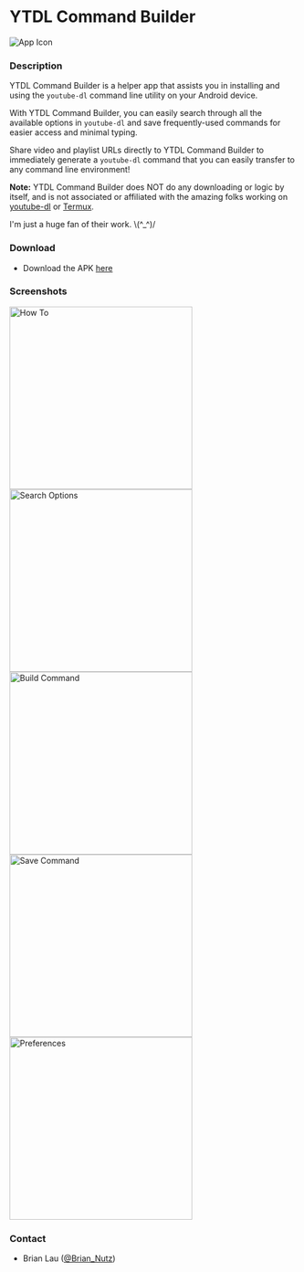 # YTDL Command Builder #

![App Icon](app/src/main/ic_launcher-web.png)

### Description ###

YTDL Command Builder is a helper app that assists you in installing and using the `youtube-dl` command line utility on your Android device.

With YTDL Command Builder, you can easily search through all the available options in `youtube-dl` and save frequently-used commands for easier access and minimal typing.

Share video and playlist URLs directly to YTDL Command Builder to immediately generate a `youtube-dl` command that you can easily transfer to any command line environment!


**Note:** 
YTDL Command Builder does NOT do any downloading or logic by itself, and is not associated or affiliated with the amazing folks working on [youtube-dl](https://rg3.github.io/youtube-dl/) or [Termux](https://termux.com/).

I'm just a huge fan of their work. \\(^_^)/


### Download ###

* Download the APK [here](app/release/)


### Screenshots ###

<img alt="How To" src="screenshots/01%20how.png" width="320" />
<img alt="Search Options" src="screenshots/02%20search.png" width="320" />
<img alt="Build Command" src="screenshots/03%20build.png" width="320" />
<img alt="Save Command" src="screenshots/04%20save.png" width="320" />
<img alt="Preferences" src="screenshots/05%20prefs.png" width="320" />


### Contact ###

* Brian Lau ([@Brian_Nutz](https://twitter.com/brian_nutz/))
